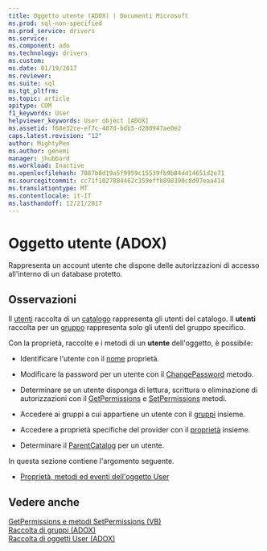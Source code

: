 ```yaml
---
title: Oggetto utente (ADOX) | Documenti Microsoft
ms.prod: sql-non-specified
ms.prod_service: drivers
ms.service: 
ms.component: ado
ms.technology: drivers
ms.custom: 
ms.date: 01/19/2017
ms.reviewer: 
ms.suite: sql
ms.tgt_pltfrm: 
ms.topic: article
apitype: COM
f1_keywords: User
helpviewer_keywords: User object [ADOX]
ms.assetid: f68e32ce-ef7c-407d-bdb5-d280947ae0e2
caps.latest.revision: "12"
author: MightyPen
ms.author: genemi
manager: jhubbard
ms.workload: Inactive
ms.openlocfilehash: 7087b8d19a5f9959c15539fb9b84dd14651d2e71
ms.sourcegitcommit: cc71f1027884462c359effb898390c8d97eaa414
ms.translationtype: MT
ms.contentlocale: it-IT
ms.lasthandoff: 12/21/2017
---
```

# <a name="user-object-adox"></a>Oggetto utente (ADOX)
Rappresenta un account utente che dispone delle autorizzazioni di accesso all'interno di un database protetto.  
  
## <a name="remarks"></a>Osservazioni  
 Il [utenti](../../../ado/reference/adox-api/users-collection-adox.md) raccolta di un [catalogo](../../../ado/reference/adox-api/catalog-object-adox.md) rappresenta gli utenti del catalogo. Il **utenti** raccolta per un [gruppo](../../../ado/reference/adox-api/group-object-adox.md) rappresenta solo gli utenti del gruppo specifico.  
  
 Con la proprietà, raccolte e i metodi di un **utente** dell'oggetto, è possibile:  
  
-   Identificare l'utente con il [nome](../../../ado/reference/adox-api/name-property-adox.md) proprietà.  
  
-   Modificare la password per un utente con il [ChangePassword](../../../ado/reference/adox-api/changepassword-method-adox.md) metodo.  
  
-   Determinare se un utente disponga di lettura, scrittura o eliminazione di autorizzazioni con il [GetPermissions](../../../ado/reference/adox-api/getpermissions-method-adox.md) e [SetPermissions](../../../ado/reference/adox-api/setpermissions-method-adox.md) metodi.  
  
-   Accedere ai gruppi a cui appartiene un utente con il [gruppi](../../../ado/reference/adox-api/groups-collection-adox.md) insieme.  
  
-   Accedere a proprietà specifiche del provider con il [proprietà](../../../ado/reference/ado-api/properties-collection-ado.md) insieme.  
  
-   Determinare il [ParentCatalog](../../../ado/reference/adox-api/parentcatalog-property-adox.md) per un utente.  
  
 In questa sezione contiene l'argomento seguente.  
  
-   [Proprietà, metodi ed eventi dell'oggetto User](../../../ado/reference/adox-api/user-object-properties-methods-and-events.md)  
  
## <a name="see-also"></a>Vedere anche  
 [GetPermissions e metodi SetPermissions (VB)](../../../ado/reference/adox-api/getpermissions-and-setpermissions-methods-example-vb.md)   
 [Raccolta di gruppi (ADOX)](../../../ado/reference/adox-api/groups-collection-adox.md)   
 [Raccolta di oggetti User (ADOX)](../../../ado/reference/adox-api/users-collection-adox.md)

